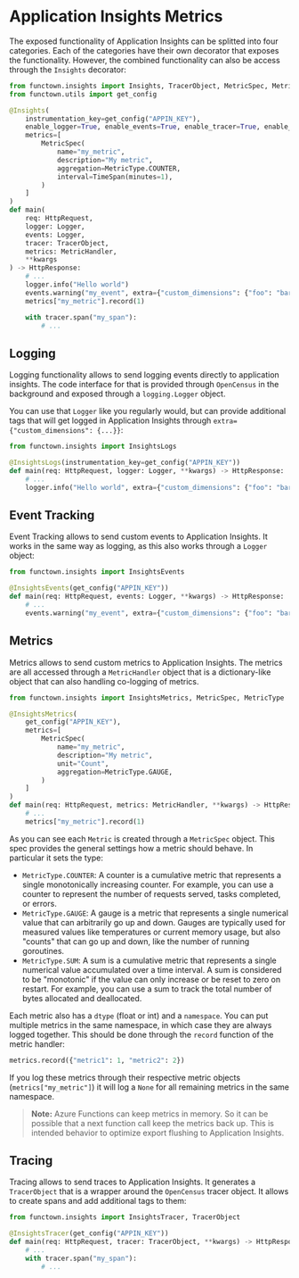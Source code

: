 # Application Insights Metrics

The exposed functionality of Application Insights can be splitted into four categories.
Each of the categories have their own decorator that exposes the functionality.
However, the combined functionality can also be access through the `Insights` decorator:

```python
from functown.insights import Insights, TracerObject, MetricSpec, MetricHandler, MetricType
from functown.utils import get_config

@Insights(
    instrumentation_key=get_config("APPIN_KEY"),
    enable_logger=True, enable_events=True, enable_tracer=True, enable_metrics=True,
    metrics=[
        MetricSpec(
            name="my_metric",
            description="My metric",
            aggregation=MetricType.COUNTER,
            interval=TimeSpan(minutes=1),
        )
    ]
)
def main(
    req: HttpRequest,
    logger: Logger,
    events: Logger,
    tracer: TracerObject,
    metrics: MetricHandler,
    **kwargs
) -> HttpResponse:
    # ...
    logger.info("Hello world")
    events.warning("my_event", extra={"custom_dimensions": {"foo": "bar"}})
    metrics["my_metric"].record(1)

    with tracer.span("my_span"):
        # ...
```

## Logging

Logging functionality allows to send logging events directly to application insights.
The code interface for that is provided through `OpenCensus` in the background and
exposed through a `logging.Logger` object.

You can use that `Logger` like you regularly would, but can provide additional tags
that will get logged in Application Insights through
`extra={"custom_dimensions": {...}}`:

```python
from functown.insights import InsightsLogs

@InsightsLogs(instrumentation_key=get_config("APPIN_KEY"))
def main(req: HttpRequest, logger: Logger, **kwargs) -> HttpResponse:
    # ...
    logger.info("Hello world", extra={"custom_dimensions": {"foo": "bar"}})
```

## Event Tracking

Event Tracking allows to send custom events to Application Insights. It works in the
same way as logging, as this also works through a `Logger` object:

```python
from functown.insights import InsightsEvents

@InsightsEvents(get_config("APPIN_KEY"))
def main(req: HttpRequest, events: Logger, **kwargs) -> HttpResponse:
    # ...
    events.warning("my_event", extra={"custom_dimensions": {"foo": "bar"}})
```

## Metrics

Metrics allows to send custom metrics to Application Insights. The metrics are all
accessed through a `MetricHandler` object that is a dictionary-like object that
can also handling co-logging of metrics.

```python
from functown.insights import InsightsMetrics, MetricSpec, MetricType

@InsightsMetrics(
    get_config("APPIN_KEY"),
    metrics=[
        MetricSpec(
            name="my_metric",
            description="My metric",
            unit="Count",
            aggregation=MetricType.GAUGE,
        )
    ]
)
def main(req: HttpRequest, metrics: MetricHandler, **kwargs) -> HttpResponse:
    # ...
    metrics["my_metric"].record(1)
```

As you can see each `Metric` is created through a `MetricSpec` object. This spec
provides the general settings how a metric should behave. In particular it sets the
type:

* `MetricType.COUNTER`: A counter is a cumulative metric that represents a single
    monotonically increasing counter. For example, you can use a counter to represent
    the number of requests served, tasks completed, or errors.
* `MetricType.GAUGE`: A gauge is a metric that represents a single numerical value
    that can arbitrarily go up and down. Gauges are typically used for measured values
    like temperatures or current memory usage, but also "counts" that can go up and
    down, like the number of running goroutines.
* `MetricType.SUM`: A sum is a cumulative metric that represents a single numerical
    value accumulated over a time interval. A sum is considered to be "monotonic" if
    the value can only increase or be reset to zero on restart. For example, you can
    use a sum to track the total number of bytes allocated and deallocated.

Each metric also has a `dtype` (float or int) and a `namespace`. You can put multiple
metrics in the same namespace, in which case they are always logged together. This
should be done through the `record` function of the metric handler:

```python
metrics.record({"metric1": 1, "metric2": 2})
```

If you log these metrics through their respective metric objects (`metrics["my_metric"]`)
it will log a `None` for all remaining metrics in the same namespace.

> **Note:** Azure Functions can keep metrics in memory. So it can be possible that a
> next function call keep the metrics back up. This is intended behavior to optimize
> export flushing to Application Insights.

## Tracing

Tracing allows to send traces to Application Insights. It generates a `TracerObject`
that is a wrapper around the `OpenCensus` tracer object. It allows to create spans
and add additional tags to them:

```python
from functown.insights import InsightsTracer, TracerObject

@InsightsTracer(get_config("APPIN_KEY"))
def main(req: HttpRequest, tracer: TracerObject, **kwargs) -> HttpResponse:
    # ...
    with tracer.span("my_span"):
        # ...
```

